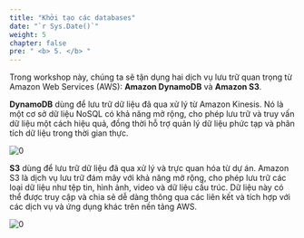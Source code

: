 ```yaml
---
title: "Khởi tạo các databases"
date: "`r Sys.Date()`"
weight: 5
chapter: false
pre: " <b> 5. </b> "
---
```



Trong workshop này, chúng ta sẽ tận dụng hai dịch vụ lưu trữ quan trọng từ Amazon Web Services (AWS): **Amazon DynamoDB** và **Amazon S3**.

**DynamoDB** dùng để lưu trữ dữ liệu đã qua xử lý từ Amazon Kinesis. Nó là một cơ sở dữ liệu NoSQL có khả năng mở rộng, cho phép lưu trữ và truy vấn dữ liệu một cách hiệu quả, đồng thời hỗ trợ quản lý dữ liệu phức tạp và phân tích dữ liệu trong thời gian thực.

![0](/images/5-Databases/download1.png)

**S3** dùng để lưu trữ dữ liệu đã qua xử lý và trực quan hóa từ dự án. Amazon S3 là dịch vụ lưu trữ đám mây với khả năng mở rộng, cho phép lưu trữ các loại dữ liệu như tệp tin, hình ảnh, video và dữ liệu cấu trúc. Dữ liệu này có thể được truy cập và chia sẻ dễ dàng thông qua các liên kết và tích hợp với các dịch vụ và ứng dụng khác trên nền tảng AWS.

![0](/images/5-Databases/download.png)
